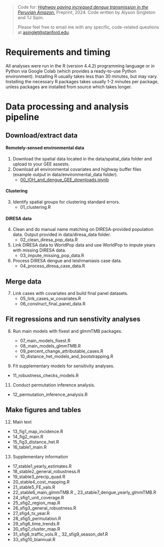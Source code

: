 > Code for: [_Highway paving increased dengue transmission in the Peruvian Amazon._](https://www.medrxiv.org/content/10.1101/2024.11.15.24317406v1) Preprint, 2024. Code written by Alyson Singleton and TJ Sipin.
>
> Please feel free to email me with any specific, code-related questions at asinglet@stanford.edu.

# Requirements and timing
All analyses were run in the R (version 4.4.2) programming language or in Python via Google Colab (which provides a ready-to-use Python environment). Installing R usually takes less than 30 minutes, but may vary. Installing the necessary R packages takes usually 1-2 minutes per package, unless packages are installed from source which takes longer.

# Data processing and analysis pipeline

## Download/extract data

#### Remotely-sensed environmental data
1) Download the spatial data located in the data/spatial_data folder and upload to your GEE assests.
2) Download all environmental covariates and highway buffer files (example output in data/environmental_data folder).
   - [00_IOH_and_dengue_GEE_downloads.ipynb](https://colab.research.google.com/drive/1NuFvsgjjnNCU4ZElD4kMuuzfHIACS-fD?usp=sharing)

#### Clustering
3) Identify spatial groups for clustering standard errors.
   - 01_clustering.R 

#### DIRESA data
4) Clean and do manual name matching on DIRESA-provided population data. Output provided in data/diresa_data folder.
   - 02_clean_diresa_pop_data.R 
5) Link DIRESA data to WorldPop data and use WorldPop to impute years with missing DIRESA data.
   - 03_impute_missing_pop_data.R 
6) Process DIRESA dengue and leishmaniasis case data.
   - 04_process_diresa_case_data.R

## Merge data
7) Link cases with covariates and build final panel datasets.
   - 05_link_cases_w_covariates.R
   - 06_construct_final_panel_data.R

## Fit regressions and run senstivity analyses
8) Run main models with fixest and glmmTMB packages.
   - 07_main_models_fixest.R
   - 08_main_models_glmmTMB.R
   - 09_percent_change_attributable_cases.R
   - 10_distance_het_models_and_bootstrapping.R

10) Fit supplementary models for sensitivity analyses.
   - 11_robustness_checks_models.R

11) Conduct permutation inference analysis.
   - 12_permutation_inference_analysis.R

## Make figures and tables
12) Main text
   - 13_fig1_map_incidence.R
   - 14_fig2_main.R
   - 15_fig3_distance_het.R
   - 16_table1_main.R

13) Supplementary information
   - 17_stable1_yearly_estimates.R
   - 18_stable2_general_robustness.R
   - 19_stable3_precip_quad.R
   - 20_stable4_cost_mapping.R
   - 21_stable5_FE_vals.R
   - 22_stable6_main_glmmTMB.R
   _ 23_stable7_dengue_yearly_glmmTMB.R
   - 24_sfig1_unit_coverage.R
   - 25_sfig2_region_map.R
   - 26_sfig3_general_robustness.R
   - 27_sfig4_tx_year.R
   - 28_sfig5_permutation.R
   - 29_sfig6_time_trends.R
   - 30_sfig7_cluster_map.R
   - 31_sfig8_traffic_vols.R
   _ 32_sfig9_season_def.R
   - 33_sfig10_biannual.R
